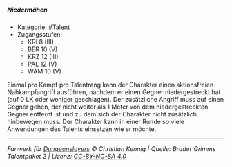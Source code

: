 <!---
Dies ist ein Fanwerk für DUNGEONSLAYERS © von Christian Kennig

Quellen:      [Bruder Grimms Talentpaket 2](https://www.f-space.de/ds4/downloads.html)
              [Talentbeschreibungen](https://www.f-space.de/ds4/tools-talentcards.html)
License:      [CC-BY-NC-SA 4.0](https://creativecommons.org/licenses/by-nc-sa/4.0/deed.de)
Richtlinien:  [Fanwerkrichtlinien](https://www.dungeonslayers.net/fanwerk-richtlinien/)
Autor:        Zauberlehrling
-->

##### Niedermähen

- Kategorie: #Talent
- Zugangsstufen:
  - KRI 8 (III)
  - BER 10 (V)
  - KRZ 12 (III)
  - PAL 12 (V)
  - WAM 10 (V)

Einmal pro Kampf pro Talentrang kann der Charakter einen aktionsfreien Nahkampfangriff ausführen, nachdem er einen Gegner niedergestreckt hat (auf 0 LK oder weniger geschlagen). Der zusätzliche Angriff muss auf einen Gegner gehen, der nicht weiter als 1 Meter von dem niedergestreckten Gegner entfernt ist und zu dem sich der Charakter nicht zusätzlich hinbewegen muss. Der Charakter kann in einer Runde so viele Anwendungen des Talents einsetzen wie er möchte.

---

_Fanwerk für [Dungeonslayers](https://www.dungeonslayers.net/) © Christian Kennig | Quelle: Bruder Grimms Talentpaket 2 | Lizenz: [CC-BY-NC-SA 4.0](https://creativecommons.org/licenses/by-nc-sa/4.0/deed.de)_
